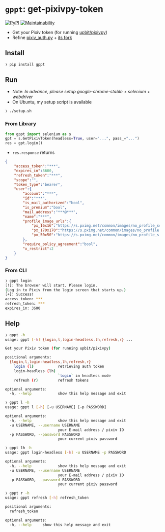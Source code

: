# `gppt`: get-pixivpy-token

[![PyPI](https://img.shields.io/pypi/v/gppt?color=blue)](https://pypi.org/project/gppt/) [![Maintainability]](https://codeclimate.com/github/eggplants/get-pixiv-token/maintainability)

- Get your Pixiv token (for running [upbit/pixivpy](https://github.com/upbit/pixivpy))
- Refine [pixiv_auth.py](https://gist.github.com/ZipFile/c9ebedb224406f4f11845ab700124362) + [its fork](https://gist.github.com/upbit/6edda27cb1644e94183291109b8a5fde)

## Install

```bash
❭ pip install gppt
```

## Run

- Note: _In advance, please setup google-chrome-stable + selenium + webdriver_
- On Ubuntu, my setup script is available

```bash
❭ ./setup.sh
```

### From Library

```python
from gppt import selenium as s
gpt = s.GetPixivToken(headless=True, user="...", pass_="...")
res = gpt.login()
```

- `res.response` returns

```json
{
    "access_token":"***",
    "expires_in":3600,
    "refresh_token":"***",
    "scope":"",
    "token_type":"bearer",
    "user":{
        "account":"***",
        "id":"***",
        "is_mail_authorized":"bool",
        "is_premium":"bool",
        "mail_address":"***@***",
        "name":"***",
        "profile_image_urls":{
            "px_16x16":"https://s.pximg.net/common/images/no_profile_ss.png",
            "px_170x170":"https://s.pximg.net/common/images/no_profile.png",
            "px_50x50":"https://s.pximg.net/common/images/no_profile_s.png"
        },
        "require_policy_agreement":"bool",
        "x_restrict":2
    }
}
```

### From CLI

```bash
❭ gppt login
[!]: The browser will start. Please login.
(Log in to Pixiv from the login screen that starts up.)
[+]: Success!
access_token: ***
refresh_token: ***
expires_in: 3600
```

## Help

```bash
❭ gppt -h
usage: gppt [-h] {login,l,login-headless,lh,refresh,r} ...

Get your Pixiv token (for running upbit/pixivpy)

positional arguments:
  {login,l,login-headless,lh,refresh,r}
    login (l)           retrieving auth token
    login-headless (lh)
                        `login` in headless mode
    refresh (r)         refresh tokens

optional arguments:
  -h, --help            show this help message and exit
```

```bash
❭ gppt l -h
usage: gppt l [-h] [-u USERNAME] [-p PASSWORD]

optional arguments:
  -h, --help            show this help message and exit
  -u USERNAME, --username USERNAME
                        your E-mail address / pixiv ID
  -p PASSWORD, --password PASSWORD
                        your current pixiv password
```

```bash
❭ gppt lh -h
usage: gppt login-headless [-h] -u USERNAME -p PASSWORD

optional arguments:
  -h, --help            show this help message and exit
  -u USERNAME, --username USERNAME
                        your E-mail address / pixiv ID
  -p PASSWORD, --password PASSWORD
                        your current pixiv password
```

```bash
❭ gppt r -h
usage: gppt refresh [-h] refresh_token

positional arguments:
  refresh_token

optional arguments:
  -h, --help     show this help message and exit
```

[maintainability]: https://api.codeclimate.com/v1/badges/b40b8fa2c9d71f869b9c/maintainability
